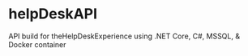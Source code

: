 # helpDeskAPI
API build for theHelpDeskExperience using .NET Core, C#, MSSQL, &amp; Docker container
